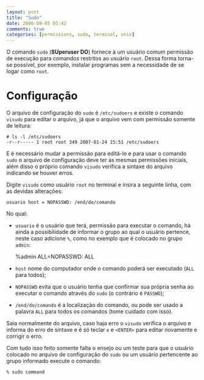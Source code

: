 ```yaml
---
layout: post
title: "Sudo"
date: 2006-09-05 05:42
comments: true
categories: [permissions, sudo, terminal, unix]
---
```


O comando `sudo` (**SUperuser DO**) fornece à um usuário comum permissão de
execução para comandos restritos ao usuário `root`. Dessa forma torna-se
possível, por exemplo, instalar programas sem a necessidade de se logar como
`root`.

# Configuração

O arquivo de configuração do `sudo` é `/etc/sudoers` e existe o comando
`visudo` para editar o arquivo, já que o arquivo vem com permissão somente
de leitura:

    # ls -l /etc/sudoers
    -r--r----- 1 root root 349 2007-01-24 15:51 /etc/sudoers

E é necessário mudar a permissão para editá-lo e para usar o comando
`sudo` o arquivo de configuração deve ter as mesmas permissões iniciais,
além disso o próprio comando `visudo` verifica a sintaxe do arquivo indicando
se houver erros.

Digite `visudo` como usuário `root` no terminal e insira a seguinte linha, com
as devidas alterações:

    usuario host = NOPASSWD: /end/do/comando

No qual:

* `usuario` é o usuário que terá, permissão para executar o comando, há
ainda a possibilidade de informar o grupo ao qual o usuário pertence, neste
caso adicione `%`, como no exemplo que é colocado no grupo `admin`:

    %admin ALL=NOPASSWD: ALL

* `host` nome do computador onde o comando poderá ser executado (`ALL` para
todos);
* `NOPASSWD` evita que o usuário tenha que confirmar sua própria senha ao
executar o comando através do `sudo` (o contrário é `PASSWD`);
* `/end/do/comando` é a localização do comando, ou pode ser usado a palavra
`ALL` para todos os comandos (tome cuidado com isso).

Saia normalmente do arquivo, caso haja erro o `visudo` verifica o arquivo e
informa do erro de sintaxe e é só teclar `e` e `<ENTER>` para editar novamente
e corrigir o erro.

Com tudo isso feito somente falta o ensejo ou um teste para que o usuário
colocado no arquivo de configuração do `sudo` ou um usuário pertencente ao
grupo informado execute o comando:

    % sudo command
